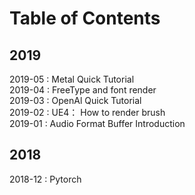 # Table of Contents  
## 2019  
2019-05 : Metal Quick Tutorial  
2019-04 : FreeType and font render  
2019-03 : OpenAl Quick Tutorial  
2019-02 : UE4： How to render brush   
2019-01 : Audio Format Buffer Introduction  
## 2018
2018-12 : Pytorch  
